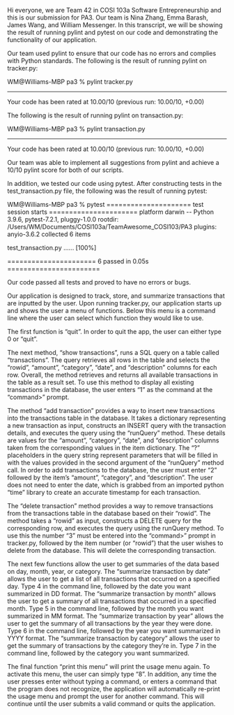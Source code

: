 Hi everyone, we are Team 42 in COSI 103a Software Entrepreneurship and this is our submission for PA3. Our team is Nina Zhang, Emma Barash, James Wang, and William Messenger. In this transcript, we will be showing the result of running pylint and pytest on our code and demonstrating the functionality of our application.

Our team used pylint to ensure that our code has no errors and complies with Python standards. The following is the result of running pylint on tracker.py:


WM@Williams-MBP pa3 % pylint tracker.py

--------------------------------------------------------------------
Your code has been rated at 10.00/10 (previous run: 10.00/10, +0.00)


The following is the result of running pylint on transaction.py:


WM@Williams-MBP pa3 % pylint transaction.py

--------------------------------------------------------------------
Your code has been rated at 10.00/10 (previous run: 10.00/10, +0.00)


Our team was able to implement all suggestions from pylint and achieve a 10/10 pylint score for both of our scripts.

In addition, we tested our code using pytest. After constructing tests in the test_transaction.py file, the following was the result of running pytest:


WM@Williams-MBP pa3 % pytest
===================== test session starts ======================
platform darwin -- Python 3.9.6, pytest-7.2.1, pluggy-1.0.0
rootdir: /Users/WM/Documents/COSI103a/TeamAwesome_COSI103/PA3
plugins: anyio-3.6.2
collected 6 items                                              

test_transaction.py ......                               [100%]

====================== 6 passed in 0.05s =======================


Our code passed all tests and proved to have no errors or bugs.

Our application is designed to track, store, and summarize transactions that are inputted by the user. Upon running tracker.py, our application starts up and shows the user a menu of functions. Below this menu is a command line where the user can select which function they would like to use.

The first function is “quit”. In order to quit the app, the user can either type 0 or “quit”.

The next method, “show transactions”, runs a SQL query on a table called “transactions”. The query retrieves all rows in the table and selects the “rowid”, “amount”, “category”, “date”, and “description” columns for each row. Overall, the method retrieves and returns all available transactions in the table as a result set. To use this method to display all existing transactions in the database, the user enters “1” as the command at the “command>” prompt.

The method “add transaction” provides a way to insert new transactions into the transactions table in the database. It takes a dictionary representing a new transaction as input, constructs an INSERT query with the transaction details, and executes the query using the “runQuery” method. These details are values for the “amount”, “category”, “date”, and “description” columns taken from the corresponding values in the item dictionary. The “?” placeholders in the query string represent parameters that will be filled in with the values provided in the second argument of the “runQuery” method call. In order to add transactions to the database, the user must enter “2” followed by the item’s “amount”, “category”, and “description”. The user does not need to enter the date, which is grabbed from an imported python “time” library to create an accurate timestamp for each transaction.

The “delete transaction” method provides a way to remove transactions from the transactions table in the database based on their “rowid”. The method takes a “rowid” as input, constructs a DELETE query for the corresponding row, and executes the query using the runQuery method. To use this the number “3” must be entered into the “command>” prompt in tracker.py, followed by the item number (or “rowid”) that the user wishes to delete from the database. This will delete the corresponding transaction.

The next few functions allow the user to get summaries of the data based on day, month, year, or category. The “summarize transaction by date” allows the user to get a list of all transactions that occurred on a specified day. Type 4 in the command line, followed by the date you want summarized in DD format. The “summarize transaction by month” allows the user to get a summary of all transactions that occurred in a specified month. Type 5 in the command line, followed by the month you want summarized in MM format. The “summarize transaction by year” allows the user to get the summary of all transactions by the year they were done. Type 6 in the command line, followed by the year you want summarized in YYYY format. The “summarize transaction by category” allows the user to get the summary of transactions by the category they’re in. Type 7 in the command line, followed by the category you want summarized. 

The final function “print this menu” will print the usage menu again. To activate this menu, the user can simply type “8”. In addition, any time the user presses enter without typing a command, or enters a command that the program does not recognize, the application will automatically re-print the usage menu and prompt the user for another command. This will continue until the user submits a valid command or quits the application.

